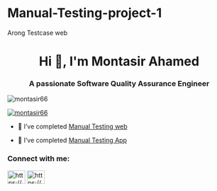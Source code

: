 # Manual-Testing-project-1
Arong Testcase web
<h1 align="center">Hi 👋, I'm Montasir Ahamed</h1>
<h3 align="center">A passionate Software Quality Assurance Engineer</h3>

<p align="left"> <img src="https://komarev.com/ghpvc/?username=montasir66&label=Profile%20views&color=0e75b6&style=flat" alt="montasir66" /> </p>

<p align="left"> <a href="https://github.com/ryo-ma/github-profile-trophy"><img src="https://github-profile-trophy.vercel.app/?username=montasir66" alt="montasir66" /></a> </p>

- 🔭 I’ve completed [Manual Testing web](https://github.com/Montasir66/Project1/blob/main/Aarong%20web%20Testcase.xlsx)

- 👯 I’ve completed [Manual Testing App](https://github.com/Montasir66/Project1/blob/main/Aarong%20App%20Testing.xlsx)

<h3 align="left">Connect with me:</h3>
<p align="left">
<a href="https://linkedin.com/in/https://www.linkedin.com/in/montasir-ahamed-393237311/" target="blank"><img align="center" src="https://raw.githubusercontent.com/rahuldkjain/github-profile-readme-generator/master/src/images/icons/Social/linked-in-alt.svg" alt="https://www.linkedin.com/in/montasir-ahamed-393237311/" height="30" width="40" /></a>
<a href="https://fb.com/https://www.facebook.com/montasir.ahamed.782026" target="blank"><img align="center" src="https://raw.githubusercontent.com/rahuldkjain/github-profile-readme-generator/master/src/images/icons/Social/facebook.svg" alt="https://www.facebook.com/montasir.ahamed.782026" height="30" width="40" /></a>
</p>

